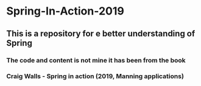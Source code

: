 # Spring-In-Action-2019
## This is a repository for e better understanding of Spring 
### The code and content is not mine it has been from the book 
### Craig Walls - Spring in action (2019, Manning applications)

